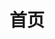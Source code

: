 ---
title: "首页"
layout: "page"
widgets:
  - type: custom
    name: hero
  - type: posts
    limit: 5
    title: "📚 最新文章"
---